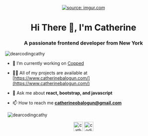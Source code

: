 <p align="center">
<a href="https://catherinebalogun.com">
  <img src="https://i.imgur.com/JMefgF9.png" title="source: imgur.com" />
</a>
</p>

<h1 align="center">Hi There 👋, I'm Catherine</h1>
<h3 align="center">A passionate frontend developer from New York</h3>

<p align="left"> <img src="https://komarev.com/ghpvc/?username=dearcodingcathy" alt="dearcodingcathy" /> </p>

- 🔭 I’m currently working on [Copped](https://github.com/DearCodingCathy/Copped)

- 👨‍💻 All of my projects are available at [https://www.catherinebalogun.com/](https://www.catherinebalogun.com/)

- 💬 Ask me about **react, bootstrap, and javascript**

- 📫 How to reach me **catherineobalogun@gmail.com**


<p>&nbsp;
  <img align="center" src="https://github-readme-stats.vercel.app/api?username=dearcodingcathy&show_icons=true" alt="dearcodingcathy" />
</p>

<p align="center">
<a href="https://linkedin.com/in/catherine balogun" target="blank"><img align="center" src="https://cdn.jsdelivr.net/npm/simple-icons@3.0.1/icons/linkedin.svg" alt="catherine balogun" height="30" width="30" /></a>
<a href="https://instagram.com/codingcathy" target="blank"><img align="center" src="https://cdn.jsdelivr.net/npm/simple-icons@3.0.1/icons/instagram.svg" alt="codingcathy" height="30" width="30" /></a>
</p>
